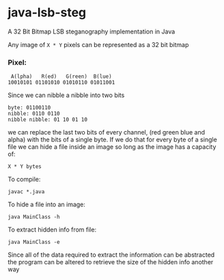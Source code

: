 # java-lsb-steg
A 32 Bit Bitmap LSB steganography implementation in Java

Any image of `X * Y` pixels can be represented as a 32 bit bitmap

### Pixel:
```
 A(lpha)   R(ed)   G(reen)  B(lue)
10010101 01101010 01010110 01011001
```

Since we can nibble a nibble into two bits
```
byte: 01100110
nibble: 0110 0110
nibble nibble: 01 10 01 10
```

we can replace the last two bits of every channel, (red green blue and alpha) with the bits of a single byte. If we do that for every byte of a single file we can hide a file inside an image so long as the image has a capacity of:

`
X * Y bytes
`

To compile:
```
javac *.java
```

To hide a file into an image:
```
java MainClass -h
```

To extract hidden info from file:
```
java MainClass -e
```

Since all of the data required to extract the information can be abstracted the program can be altered to retrieve the size of the hidden info another way
